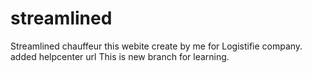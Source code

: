 # streamlined
Streamlined chauffeur this webite create by me for Logistifie company.
added helpcenter url
This is new branch for learning.
